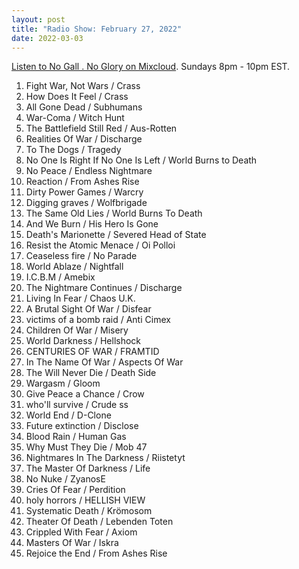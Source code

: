 ```yaml
---
layout: post
title: "Radio Show: February 27, 2022"
date: 2022-03-03
---
```


[Listen to No Gall . No Glory on Mixcloud](https://www.mixcloud.com/jimshreds/february-13-2022-no-gall-no-glory-wkdu-philadelphia-917fm/).
Sundays 8pm - 10pm EST.

1. Fight War, Not Wars / Crass
2. How Does It Feel / Crass
3. All Gone Dead / Subhumans
4. War-Coma / Witch Hunt
5. The Battlefield Still Red / Aus-Rotten
6. Realities Of War / Discharge
7. To The Dogs / Tragedy
8. No One Is Right If No One Is Left / World Burns to Death
9. No Peace / Endless Nightmare
10. Reaction / From Ashes Rise
11. Dirty Power Games / Warcry
12. Digging graves / Wolfbrigade
13. The Same Old Lies / World Burns To Death
14. And We Burn / His Hero Is Gone
15. Death's Marionette / Severed Head of State
16. Resist the Atomic Menace / Oi Polloi
17. Ceaseless fire / No Parade
18. World Ablaze / Nightfall
19. I.C.B.M / Amebix
20. The Nightmare Continues / Discharge
21. Living In Fear / Chaos U.K.
22. A Brutal Sight Of War / Disfear
23. victims of a bomb raid / Anti Cimex
24. Children Of War / Misery
25. World Darkness / Hellshock
26. CENTURIES OF WAR / FRAMTID
27. In The Name Of War / Aspects Of War
28. The Will Never Die / Death Side
29. Wargasm / Gloom
30. Give Peace a Chance / Crow
31. who'll survive / Crude ss
32. World End / D-Clone
33. Future extinction / Disclose
34. Blood Rain / Human Gas
35. Why Must They Die / Mob 47
36. Nightmares In The Darkness / Riistetyt
37. The Master Of Darkness / Life
38. No Nuke / ZyanosE
39. Cries Of Fear / Perdition
40. holy horrors / HELLISH VIEW
41. Systematic Death / Krömosom
42. Theater Of Death / Lebenden Toten
43. Crippled With Fear / Axiom
44. Masters Of War / Iskra
45. Rejoice the End / From Ashes Rise

